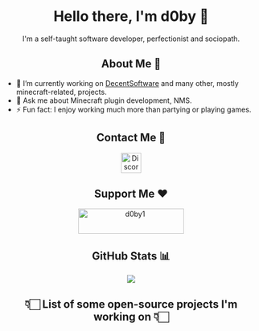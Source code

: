 <h1 align="center">Hello there, I'm d0by 👋</h2>

<p align="center">I'm a self-taught software developer, perfectionist and sociopath.</p>

<h2 align="center">About Me 🧑</h2>

- 🔭 I’m currently working on [DecentSoftware](https://github.com/decentsoftware-eu) and many other, mostly minecraft-related, projects.
- 💬 Ask me about Minecraft plugin development, NMS.
- ⚡ Fun fact: I enjoy working much more than partying or playing games. 

<h2 align="center">Contact Me 🤝</h2>

<p align="center">
  <a href="https://discordapp.com/users/694200539751251998">
    <img alt="Discord" width="40px" src="https://cdn3.iconfinder.com/data/icons/social-network-flat-3/100/Discord-256.png" />
  </a>
</p>

<h2 align="center">Support Me ❤️</h2>
<p align="center">
 <a align="center" href="https://ko-fi.com/d0by1"> 
  <img src="https://cdn.ko-fi.com/cdn/kofi3.png?v=3" height="50" width="210" alt="d0by1" />
 </a>
</p>

<h2 align="center">GitHub Stats 📊</h2>

<div align="center">
  <img src="https://github-readme-stats.vercel.app/api?username=d0by1&show_icons=true&hide_border=true&count_private=true&theme=tokyonight" />
</div>

<h2 align="center">👇🏻 List of some open-source projects I'm working on 👇🏻</h2>

<!--
I've mostly been working on private projects or minecraft networks for the last few years. Anyhow, here is the list of a few public projects I'm behind.  

<div align="center">
  <a href="https://github.com/decentsoftware-eu/decentholograms">
    <img src="https://github-readme-stats.vercel.app/api/pin/?username=decentsoftware-eu&repo=decentholograms&theme=tokyonight&hide_border=true" />
  </a>
  <br>
  <a href="https://github.com/decentsoftware-eu/decentholograms3">
    <img src="https://github-readme-stats.vercel.app/api/pin/?username=decentsoftware-eu&repo=decentholograms3&theme=tokyonight&hide_border=true" />
  </a>
  <br>
  <a href="https://github.com/decentsoftware-eu/decentmenus">
    <img src="https://github-readme-stats.vercel.app/api/pin/?username=decentsoftware-eu&repo=decentmenus&theme=tokyonight&hide_border=true" />
  </a>
</div>
-->

